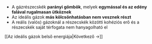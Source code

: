 - A gázrészecskék **parányi gömbök**, melyek **egymással és az edény falával rugalmasan ütköznek**
- Az ideális gázok **más kölcsönhatásban nem vesznek részt**
- A reális (valós) gázoknál a részecskék közötti kohéziós erő és a részecskék saját térfogata nem hanyagolható el

[[Az ideális gázok belső energiája|Következő →]]